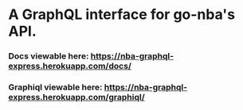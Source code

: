 # A GraphQL interface for go-nba's API.

### Docs viewable here: https://nba-graphql-express.herokuapp.com/docs/

### Graphiql viewable here: https://nba-graphql-express.herokuapp.com/graphiql/
